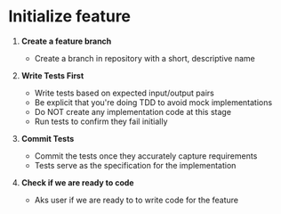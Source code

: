 # Initialize feature

1. **Create a feature branch**
   - Create a branch in repository with a short, descriptive name

2. **Write Tests First**
   - Write tests based on expected input/output pairs
   - Be explicit that you're doing TDD to avoid mock implementations
   - Do NOT create any implementation code at this stage
   - Run tests to confirm they fail initially

3. **Commit Tests**
   - Commit the tests once they accurately capture requirements
   - Tests serve as the specification for the implementation

4. **Check if we are ready to code**
   - Aks user if we are ready to to write code for the feature